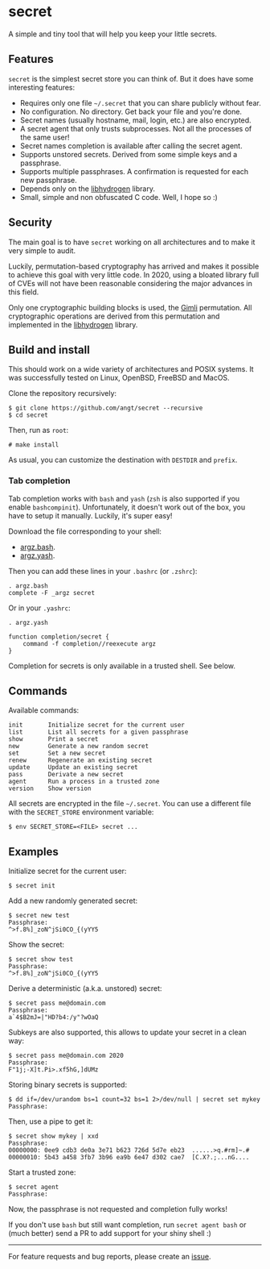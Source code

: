 # secret

A simple and tiny tool that will help you keep your little secrets.

## Features

`secret` is the simplest secret store you can think of.
But it does have some interesting features:

 - Requires only one file `~/.secret` that you can share publicly without fear.
 - No configuration. No directory. Get back your file and you're done.
 - Secret names (usually hostname, mail, login, etc.) are also encrypted.
 - A secret agent that only trusts subprocesses. Not all the processes of the same user!
 - Secret names completion is available after calling the secret agent.
 - Supports unstored secrets. Derived from some simple keys and a passphrase.
 - Supports multiple passphrases. A confirmation is requested for each new passphrase.
 - Depends only on the [libhydrogen](https://libhydrogen.org/) library.
 - Small, simple and non obfuscated C code. Well, I hope so :)

## Security

The main goal is to have `secret` working on all architectures and to make it very simple to audit.

Luckily, permutation-based cryptography has arrived and makes it possible to achieve this goal with very little code.
In 2020, using a bloated library full of CVEs will not have been reasonable considering the major advances in this field.

Only one cryptographic building blocks is used, the [Gimli](https://gimli.cr.yp.to/gimli-20170627.pdf) permutation.
All cryptographic operations are derived from this permutation and implemented in the [libhydrogen](https://libhydrogen.org/) library.

## Build and install

This should work on a wide variety of architectures and POSIX systems.
It was successfully tested on Linux, OpenBSD, FreeBSD and MacOS.

Clone the repository recursively:

    $ git clone https://github.com/angt/secret --recursive
    $ cd secret

Then, run as `root`:

    # make install

As usual, you can customize the destination with `DESTDIR` and `prefix`.

### Tab completion

Tab completion works with `bash` and `yash` (`zsh` is also supported if you enable `bashcompinit`).
Unfortunately, it doesn't work out of the box, you have to setup it manually.
Luckily, it's super easy!

Download the file corresponding to your shell:
 - [argz.bash](https://github.com/angt/argz/blob/dev/comp/argz.bash).
 - [argz.yash](https://github.com/angt/argz/blob/dev/comp/argz.yash).

Then you can add these lines in your `.bashrc` (or `.zshrc`):

    . argz.bash
    complete -F _argz secret

Or in your `.yashrc`:

    . argz.yash

    function completion/secret {
        command -f completion//reexecute argz
    }

Completion for secrets is only available in a trusted shell. See below.

## Commands

Available commands:

    init       Initialize secret for the current user
    list       List all secrets for a given passphrase
    show       Print a secret
    new        Generate a new random secret
    set        Set a new secret
    renew      Regenerate an existing secret
    update     Update an existing secret
    pass       Derivate a new secret
    agent      Run a process in a trusted zone
    version    Show version

All secrets are encrypted in the file `~/.secret`.
You can use a different file with the `SECRET_STORE` environment variable:

    $ env SECRET_STORE=<FILE> secret ...

## Examples

Initialize secret for the current user:

    $ secret init

Add a new randomly generated secret:

    $ secret new test
    Passphrase:
    ^>f.8%]_zoN^jSi0CO_{(yYY5

Show the secret:

    $ secret show test
    Passphrase:
    ^>f.8%]_zoN^jSi0CO_{(yYY5

Derive a deterministic (a.k.a. unstored) secret:

    $ secret pass me@domain.com
    Passphrase:
    a`4$B2mJ=|"HD?b4:/y"?wOaQ

Subkeys are also supported, this allows to update your secret in a clean way:

    $ secret pass me@domain.com 2020
    Passphrase:
    F"1j;-X]t.Pi>.xf5hG,]dUMz

Storing binary secrets is supported:

    $ dd if=/dev/urandom bs=1 count=32 bs=1 2>/dev/null | secret set mykey
    Passphrase:

Then, use a pipe to get it:

    $ secret show mykey | xxd
    Passphrase:
    00000000: 0ee9 cdb3 de0a 3e71 b623 726d 5d7e eb23  ......>q.#rm]~.#
    00000010: 5b43 a458 3fb7 3b96 ea9b 6e47 d302 cae7  [C.X?.;...nG....

Start a trusted zone:

    $ secret agent
    Passphrase:

Now, the passphrase is not requested and completion fully works!

If you don't use `bash` but still want completion,
run `secret agent bash` or (much better) send a PR to add support for your shiny shell :)

---
For feature requests and bug reports,
please create an [issue](https://github.com/angt/secret/issues).
